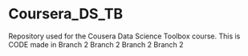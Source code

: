 # Coursera_DS_TB
Repository used for the Cousera Data Science Toolbox course.
This is CODE made in Branch 2
Branch 2
Branch 2
Branch 2
